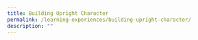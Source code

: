 ```yaml
---
title: Building Upright Character
permalink: /learning-experiences/building-upright-character/
description: ""
---
```


